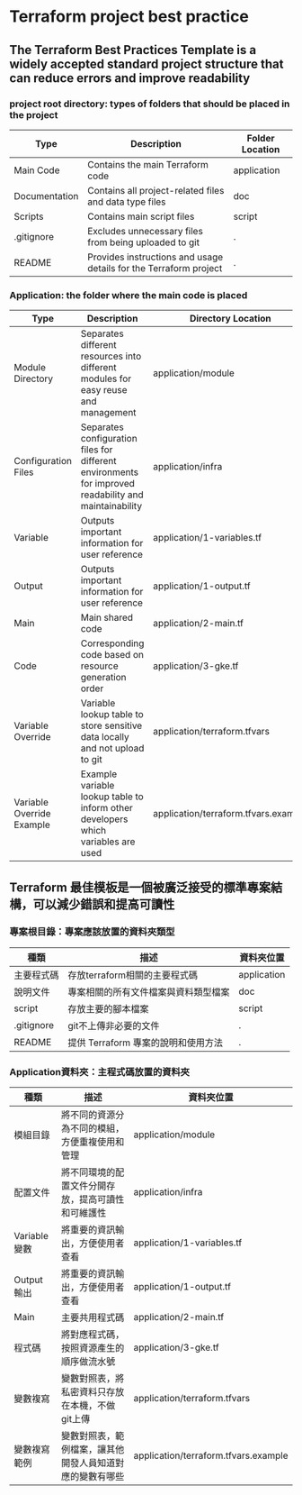 <!-- language: lang-en -->
# Terraform project best practice

## The Terraform Best Practices Template is a widely accepted standard project structure that can reduce errors and improve readability

### project root directory: types of folders that should be placed in the project


| Type | Description | Folder Location |
| --- | --- | --- |
| Main Code | Contains the main Terraform code | application |
| Documentation | Contains all project-related files and data type files | doc |
| Scripts | Contains main script files | script |
| .gitignore | Excludes unnecessary files from being uploaded to git | . |
| README | Provides instructions and usage details for the Terraform project | . |

### Application: the folder where the main code is placed

Type | Description | Directory Location
---- | ----------- | ------------------
Module Directory | Separates different resources into different modules for easy reuse and management | application/module
Configuration Files | Separates configuration files for different environments for improved readability and maintainability | application/infra
Variable | Outputs important information for user reference | application/1-variables.tf
Output | Outputs important information for user reference | application/1-output.tf
Main | Main shared code | application/2-main.tf
Code | Corresponding code based on resource generation order | application/3-gke.tf
Variable Override | Variable lookup table to store sensitive data locally and not upload to git | application/terraform.tfvars
Variable Override Example | Example variable lookup table to inform other developers which variables are used | application/terraform.tfvars.example

<!-- language: lang-zh -->
## Terraform 最佳模板是一個被廣泛接受的標準專案結構，可以減少錯誤和提高可讀性

### 專案根目錄：專案應該放置的資料夾類型

| 種類 | 描述 | 資料夾位置 |
| --- | --- | --- |
| 主要程式碼 | 存放terraform相關的主要程式碼 | application |
| 說明文件 | 專案相關的所有文件檔案與資料類型檔案 | doc |
| script | 存放主要的腳本檔案 | script |
| .gitignore | git不上傳非必要的文件 | . |
| README | 提供 Terraform 專案的說明和使用方法 | . |

### Application資料夾：主程式碼放置的資料夾

種類    | 描述                               | 資料夾位置
--------|------------------------------------|---------------------------
模組目錄 | 將不同的資源分為不同的模組，方便重複使用和管理 | application/module
配置文件 | 將不同環境的配置文件分開存放，提高可讀性和可維護性 | application/infra
Variable 變數 | 將重要的資訊輸出，方便使用者查看 | application/1-variables.tf
Output 輸出 | 將重要的資訊輸出，方便使用者查看 | application/1-output.tf
Main    | 主要共用程式碼                       | application/2-main.tf
程式碼   | 將對應程式碼，按照資源產生的順序做流水號 | application/3-gke.tf
變數複寫 | 變數對照表，將私密資料只存放在本機，不做git上傳 | application/terraform.tfvars
變數複寫範例 | 變數對照表，範例檔案，讓其他開發人員知道對應的變數有哪些 | application/terraform.tfvars.example
